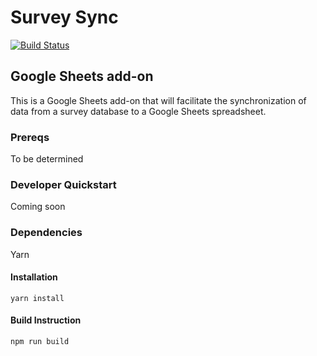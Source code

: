 # Survey Sync

[![Build Status](https://travis-ci.org/caporaso-lab/SurveySync.svg?branch=master)](https://travis-ci.org/caporaso-lab/SurveySync)

## Google Sheets add-on

This is a Google Sheets add-on that will facilitate the synchronization of data
from a survey database to a Google Sheets spreadsheet.

### Prereqs

To be determined

### Developer Quickstart

Coming soon

### Dependencies

Yarn

#### Installation

`yarn install`

#### Build Instruction

`npm run build`
